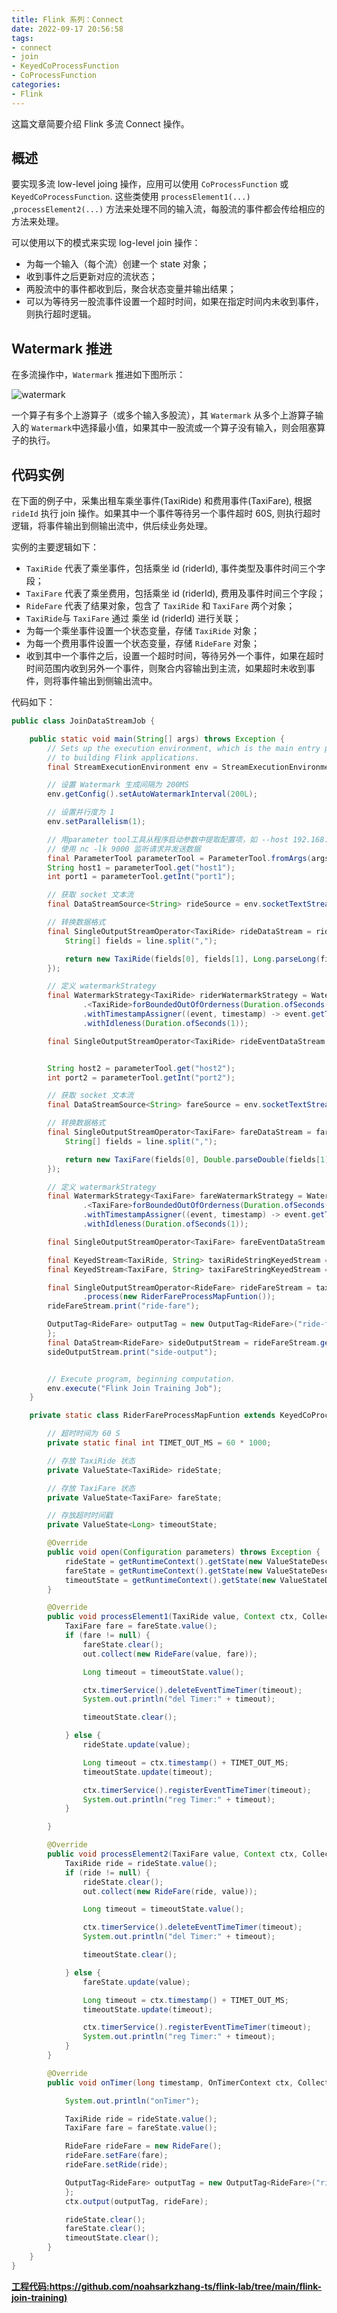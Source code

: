 ```yaml
---
title: Flink 系列：Connect
date: 2022-09-17 20:56:58
tags:
- connect
- join
- KeyedCoProcessFunction
- CoProcessFunction 
categories:
- Flink
---
```


这篇文章简要介绍 Flink 多流 Connect 操作。 

<!-- more -->

## 概述

要实现多流 low-level joing 操作，应用可以使用 `CoProcessFunction` 或 `KeyedCoProcessFunction`. 这些类使用 `processElement1(...) `,`processElement2(...)` 方法来处理不同的输入流，每股流的事件都会传给相应的方法来处理。

可以使用以下的模式来实现 log-level join 操作：
- 为每一个输入（每个流）创建一个 state 对象；
- 收到事件之后更新对应的流状态；
- 两股流中的事件都收到后，聚合状态变量并输出结果；
- 可以为等待另一股流事件设置一个超时时间，如果在指定时间内未收到事件，则执行超时逻辑。

## Watermark 推进

在多流操作中，`Watermark` 推进如下图所示：

![watermark](/images/flink/watermark.png "watermark")

一个算子有多个上游算子（或多个输入多股流），其 `Watermark` 从多个上游算子输入的 `Watermark`中选择最小值，如果其中一股流或一个算子没有输入，则会阻塞算子的执行。

## 代码实例

在下面的例子中，采集出租车乘坐事件(TaxiRide) 和费用事件(TaxiFare), 根据 `rideId` 执行 join 操作。如果其中一个事件等待另一个事件超时 60S, 则执行超时逻辑，将事件输出到侧输出流中，供后续业务处理。

实例的主要逻辑如下：
- `TaxiRide` 代表了乘坐事件，包括乘坐 id (riderId), 事件类型及事件时间三个字段；
- `TaxiFare` 代表了乘坐费用，包括乘坐 id (riderId), 费用及事件时间三个字段；
- `RideFare` 代表了结果对象，包含了 `TaxiRide` 和 `TaxiFare` 两个对象；
- `TaxiRide`与 `TaxiFare` 通过 乘坐 id (riderId) 进行关联；
- 为每一个乘坐事件设置一个状态变量，存储 `TaxiRide` 对象；
- 为每一个费用事件设置一个状态变量，存储 `RideFare` 对象；
- 收到其中一个事件之后，设置一个超时时间，等待另外一个事件，如果在超时时间范围内收到另外一个事件，则聚合内容输出到主流，如果超时未收到事件，则将事件输出到侧输出流中。

代码如下：

```java
public class JoinDataStreamJob {

    public static void main(String[] args) throws Exception {
        // Sets up the execution environment, which is the main entry point
        // to building Flink applications.
        final StreamExecutionEnvironment env = StreamExecutionEnvironment.getExecutionEnvironment();

        // 设置 Watermark 生成间隔为 200MS
        env.getConfig().setAutoWatermarkInterval(200L);

        // 设置并行度为 1
        env.setParallelism(1);

        // 用parameter tool工具从程序启动参数中提取配置项，如 --host 192.168.1.1 --port 9000
        // 使用 nc -lk 9000 监听请求并发送数据
        final ParameterTool parameterTool = ParameterTool.fromArgs(args);
        String host1 = parameterTool.get("host1");
        int port1 = parameterTool.getInt("port1");

        // 获取 socket 文本流
        final DataStreamSource<String> rideSource = env.socketTextStream(host1, port1);

        // 转换数据格式
        final SingleOutputStreamOperator<TaxiRide> rideDataStream = rideSource.map(line -> {
            String[] fields = line.split(",");

            return new TaxiRide(fields[0], fields[1], Long.parseLong(fields[2]));
        });

        // 定义 watermarkStrategy
        final WatermarkStrategy<TaxiRide> riderWatermarkStrategy = WatermarkStrategy
                .<TaxiRide>forBoundedOutOfOrderness(Duration.ofSeconds(0))
                .withTimestampAssigner((event, timestamp) -> event.getTimestamp() * 1000)
                .withIdleness(Duration.ofSeconds(1));

        final SingleOutputStreamOperator<TaxiRide> rideEventDataStream = rideDataStream.assignTimestampsAndWatermarks(riderWatermarkStrategy);


        String host2 = parameterTool.get("host2");
        int port2 = parameterTool.getInt("port2");

        // 获取 socket 文本流
        final DataStreamSource<String> fareSource = env.socketTextStream(host2, port2);

        // 转换数据格式
        final SingleOutputStreamOperator<TaxiFare> fareDataStream = fareSource.map(line -> {
            String[] fields = line.split(",");

            return new TaxiFare(fields[0], Double.parseDouble(fields[1]), Long.parseLong(fields[2]));
        });

        // 定义 watermarkStrategy
        final WatermarkStrategy<TaxiFare> fareWatermarkStrategy = WatermarkStrategy
                .<TaxiFare>forBoundedOutOfOrderness(Duration.ofSeconds(0))
                .withTimestampAssigner((event, timestamp) -> event.getTimestamp() * 1000)
                .withIdleness(Duration.ofSeconds(1));

        final SingleOutputStreamOperator<TaxiFare> fareEventDataStream = fareDataStream.assignTimestampsAndWatermarks(fareWatermarkStrategy);

        final KeyedStream<TaxiRide, String> taxiRideStringKeyedStream = rideEventDataStream.keyBy(taxiRide -> taxiRide.getRideId());
        final KeyedStream<TaxiFare, String> taxiFareStringKeyedStream = fareEventDataStream.keyBy(taxiFare -> taxiFare.getRideId());

        final SingleOutputStreamOperator<RideFare> rideFareStream = taxiRideStringKeyedStream.connect(taxiFareStringKeyedStream)
                .process(new RiderFareProcessMapFuntion());
        rideFareStream.print("ride-fare");

        OutputTag<RideFare> outputTag = new OutputTag<RideFare>("ride-fare") {
        };
        final DataStream<RideFare> sideOutputStream = rideFareStream.getSideOutput(outputTag);
        sideOutputStream.print("side-output");


        // Execute program, beginning computation.
        env.execute("Flink Join Training Job");
    }

    private static class RiderFareProcessMapFuntion extends KeyedCoProcessFunction<String, TaxiRide, TaxiFare, RideFare> {

        // 超时时间为 60 S
        private static final int TIMET_OUT_MS = 60 * 1000;

        // 存放 TaxiRide 状态
        private ValueState<TaxiRide> rideState;

        // 存放 TaxiFare 状态
        private ValueState<TaxiFare> fareState;

        // 存放超时时间戳
        private ValueState<Long> timeoutState;

        @Override
        public void open(Configuration parameters) throws Exception {
            rideState = getRuntimeContext().getState(new ValueStateDescriptor<TaxiRide>("ride", TaxiRide.class));
            fareState = getRuntimeContext().getState(new ValueStateDescriptor<TaxiFare>("fare", TaxiFare.class));
            timeoutState = getRuntimeContext().getState(new ValueStateDescriptor<Long>("timeout", Long.class));
        }

        @Override
        public void processElement1(TaxiRide value, Context ctx, Collector<RideFare> out) throws Exception {
            TaxiFare fare = fareState.value();
            if (fare != null) {
                fareState.clear();
                out.collect(new RideFare(value, fare));

                Long timeout = timeoutState.value();

                ctx.timerService().deleteEventTimeTimer(timeout);
                System.out.println("del Timer:" + timeout);

                timeoutState.clear();

            } else {
                rideState.update(value);

                Long timeout = ctx.timestamp() + TIMET_OUT_MS;
                timeoutState.update(timeout);

                ctx.timerService().registerEventTimeTimer(timeout);
                System.out.println("reg Timer:" + timeout);
            }

        }

        @Override
        public void processElement2(TaxiFare value, Context ctx, Collector<RideFare> out) throws Exception {
            TaxiRide ride = rideState.value();
            if (ride != null) {
                rideState.clear();
                out.collect(new RideFare(ride, value));

                Long timeout = timeoutState.value();

                ctx.timerService().deleteEventTimeTimer(timeout);
                System.out.println("del Timer:" + timeout);

                timeoutState.clear();

            } else {
                fareState.update(value);

                Long timeout = ctx.timestamp() + TIMET_OUT_MS;
                timeoutState.update(timeout);

                ctx.timerService().registerEventTimeTimer(timeout);
                System.out.println("reg Timer:" + timeout);
            }
        }

        @Override
        public void onTimer(long timestamp, OnTimerContext ctx, Collector<RideFare> out) throws Exception {

            System.out.println("onTimer");

            TaxiRide ride = rideState.value();
            TaxiFare fare = fareState.value();

            RideFare rideFare = new RideFare();
            rideFare.setFare(fare);
            rideFare.setRide(ride);

            OutputTag<RideFare> outputTag = new OutputTag<RideFare>("ride-fare") {
            };
            ctx.output(outputTag, rideFare);

            rideState.clear();
            fareState.clear();
            timeoutState.clear();
        }
    }
}
```

**[工程代码:https://github.com/noahsarkzhang-ts/flink-lab/tree/main/flink-join-training)](https://github.com/noahsarkzhang-ts/flink-lab/tree/main/flink-join-training)**